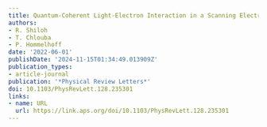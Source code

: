 ```yaml
---
title: Quantum-Coherent Light-Electron Interaction in a Scanning Electron Microscope
authors:
- R. Shiloh
- T. Chlouba
- P. Hommelhoff
date: '2022-06-01'
publishDate: '2024-11-15T01:34:49.013909Z'
publication_types:
- article-journal
publication: '*Physical Review Letters*'
doi: 10.1103/PhysRevLett.128.235301
links:
- name: URL
  url: https://link.aps.org/doi/10.1103/PhysRevLett.128.235301
---
```

